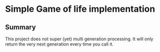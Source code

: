 # Simple Game of life implementation #


## Summary ##

This project does not super (yet) multi generation processing. It will only return the very next generation every time you call it.


